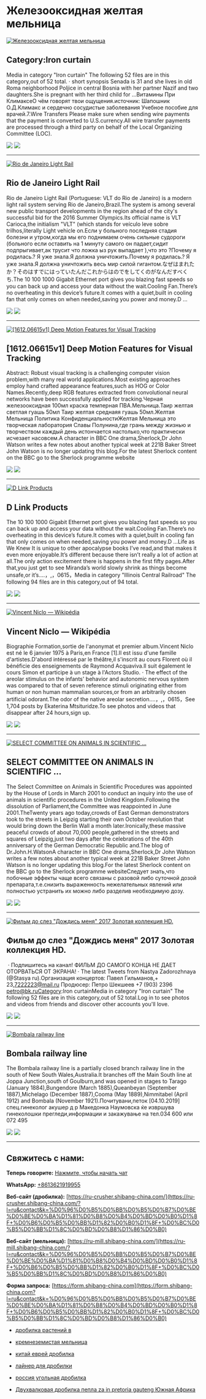 # Железооксидная желтая мельница

<a href="https://swt.shibang-china.com/?l=ru&img&k=%D0%96%D0%B5%D0%BB%D0%B5%D0%B7%D0%BE%D0%BE%D0%BA%D1%81%D0%B8%D0%B4%D0%BD%D0%B0%D1%8F+%D0%B6%D0%B5%D0%BB%D1%82%D0%B0%D1%8F+%D0%BC%D0%B5%D0%BB%D1%8C%D0%BD%D0%B8%D1%86%D0%B0" target="_blank">![Железооксидная желтая мельница](http://static.shibang-china.com/all-800x300/1230.jpg)</a>

## Category:Iron curtain
Media in category &quot;Iron curtain&quot; The following 52 files are in this category,out of 52 total.&nbsp;&#0183;&#32;short synopsis Senada is 31 and she lives in old Roma neighborhood Poljice in central Bosnia with her partner Nazif and two daughters.She is pregnant with her third child for …Витамины При КлимаксеО чём говорят твои ощущения.источник: Шапошник О.Д.Климакс и сердечно сосудистые заболевания Учебное пособие для врачей.7.Wire Transfers Please make sure when sending wire payments that the payment is converted to U.S.currency.All wire transfer payments are processed through a third party on behalf of the Local Organizing Committee (LOC).


<a href="https://whatsapp.shibangsoft.com/WhatsApp.php" target="_blank" title="WhatsApp">![](http://static.shibang-china.com/icon/whatsapp.png)</a> <a href="https://swt.shibang-china.com/?l=ru&icon&k=%D0%96%D0%B5%D0%BB%D0%B5%D0%B7%D0%BE%D0%BE%D0%BA%D1%81%D0%B8%D0%B4%D0%BD%D0%B0%D1%8F+%D0%B6%D0%B5%D0%BB%D1%82%D0%B0%D1%8F+%D0%BC%D0%B5%D0%BB%D1%8C%D0%BD%D0%B8%D1%86%D0%B0" target="_blank">![](http://static.shibang-china.com/icon/chat-ru.png)</a>

---

<a href="https://swt.shibang-china.com/?l=ru&img&k=%D0%96%D0%B5%D0%BB%D0%B5%D0%B7%D0%BE%D0%BE%D0%BA%D1%81%D0%B8%D0%B4%D0%BD%D0%B0%D1%8F+%D0%B6%D0%B5%D0%BB%D1%82%D0%B0%D1%8F+%D0%BC%D0%B5%D0%BB%D1%8C%D0%BD%D0%B8%D1%86%D0%B0" target="_blank">![Rio de Janeiro Light Rail](http://static.shibang-china.com/all-800x300/1431.jpg)</a>

## Rio de Janeiro Light Rail
Rio de Janeiro Light Rail (Portuguese: VLT do Rio de Janeiro) is a modern light rail system serving Rio de Janeiro,Brazil.The system is among several new public transport developments in the region ahead of the city's successful bid for the 2016 Summer Olympics.Its official name is VLT Carioca,the initialism &quot;VLT&quot; (which stands for ve&#237;culo leve sobre trilhos,literally Light vehicle on.Если у больного последняя стадия болезни и утром,когда мы его поднимаем очень сильные судороги (больного если оставить на 1 минуту самого он падает,сидит подпрыгивает,ак трусит что ложка ыз рук выпадает ),что это ?Почему я родилась.? Я уже знала.Я должна уничтожить.Почему я родилась.? Я уже знала.Я должна уничтожить весь мир силой гигантом.なぜはまれたか？そのはすでにはっていたんだこれからはのでをしてくのがなんだすべくち.The 10 100 1000 Gigabit Ethernet port gives you blazing fast speeds so you can back up and access your data without the wait.Cooling Fan.There’s no overheating in this device’s future.It comes with a quiet,built in cooling fan that only comes on when needed,saving you power and money.D …


<a href="https://whatsapp.shibangsoft.com/WhatsApp.php" target="_blank" title="WhatsApp">![](http://static.shibang-china.com/icon/whatsapp.png)</a> <a href="https://swt.shibang-china.com/?l=ru&icon&k=%D0%96%D0%B5%D0%BB%D0%B5%D0%B7%D0%BE%D0%BE%D0%BA%D1%81%D0%B8%D0%B4%D0%BD%D0%B0%D1%8F+%D0%B6%D0%B5%D0%BB%D1%82%D0%B0%D1%8F+%D0%BC%D0%B5%D0%BB%D1%8C%D0%BD%D0%B8%D1%86%D0%B0" target="_blank">![](http://static.shibang-china.com/icon/chat-ru.png)</a>

---

<a href="https://swt.shibang-china.com/?l=ru&img&k=%D0%96%D0%B5%D0%BB%D0%B5%D0%B7%D0%BE%D0%BE%D0%BA%D1%81%D0%B8%D0%B4%D0%BD%D0%B0%D1%8F+%D0%B6%D0%B5%D0%BB%D1%82%D0%B0%D1%8F+%D0%BC%D0%B5%D0%BB%D1%8C%D0%BD%D0%B8%D1%86%D0%B0" target="_blank">![[1612.06615v1] Deep Motion Features for Visual Tracking](http://static.shibang-china.com/all-800x300/36.jpg)</a>

## [1612.06615v1] Deep Motion Features for Visual Tracking
Abstract: Robust visual tracking is a challenging computer vision problem,with many real world applications.Most existing approaches employ hand crafted appearance features,such as HOG or Color Names.Recently,deep RGB features extracted from convolutional neural networks have been successfully applied for tracking.Черная железооксидная 100мл краска темперная ПВА.Мельница.Таир желтая светлая гуашь 50мл Таир желтая среднаяя гуашь 50мл.Желтая Мельница Политика КонфиденциальностиЖелтая Мельница это творческая лаборатория Славы Полунина,где грань между жизнью и творчеством каждый день истончается настолько,что практически исчезает насовсем.A character in BBC One drama,Sherlock,Dr John Watson writes a few notes about another typical week at 221B Baker Street John Watson is no longer updating this blog.For the latest Sherlock content on the BBC go to the Sherlock programme website


<a href="https://whatsapp.shibangsoft.com/WhatsApp.php" target="_blank" title="WhatsApp">![](http://static.shibang-china.com/icon/whatsapp.png)</a> <a href="https://swt.shibang-china.com/?l=ru&icon&k=%D0%96%D0%B5%D0%BB%D0%B5%D0%B7%D0%BE%D0%BE%D0%BA%D1%81%D0%B8%D0%B4%D0%BD%D0%B0%D1%8F+%D0%B6%D0%B5%D0%BB%D1%82%D0%B0%D1%8F+%D0%BC%D0%B5%D0%BB%D1%8C%D0%BD%D0%B8%D1%86%D0%B0" target="_blank">![](http://static.shibang-china.com/icon/chat-ru.png)</a>

---

<a href="https://swt.shibang-china.com/?l=ru&img&k=%D0%96%D0%B5%D0%BB%D0%B5%D0%B7%D0%BE%D0%BE%D0%BA%D1%81%D0%B8%D0%B4%D0%BD%D0%B0%D1%8F+%D0%B6%D0%B5%D0%BB%D1%82%D0%B0%D1%8F+%D0%BC%D0%B5%D0%BB%D1%8C%D0%BD%D0%B8%D1%86%D0%B0" target="_blank">![D Link Products](http://static.shibang-china.com/all-800x300/1146.jpg)</a>

## D Link Products
The 10 100 1000 Gigabit Ethernet port gives you blazing fast speeds so you can back up and access your data without the wait.Cooling Fan.There’s no overheating in this device’s future.It comes with a quiet,built in cooling fan that only comes on when needed,saving you power and money.D …Life as We Knew It is unique to other apocalypse books I’ve read,and that makes it even more enjoyable.It’s different because there isn’t really a lot of action at all.The only action excitement there is happens in the first fifty pages.After that,you just get to see Miranda’s world slowly shrink as things become unsafe,or it’s.…，,，0615，Media in category &quot;Illinois Central Railroad&quot; The following 94 files are in this category,out of 94 total.


<a href="https://whatsapp.shibangsoft.com/WhatsApp.php" target="_blank" title="WhatsApp">![](http://static.shibang-china.com/icon/whatsapp.png)</a> <a href="https://swt.shibang-china.com/?l=ru&icon&k=%D0%96%D0%B5%D0%BB%D0%B5%D0%B7%D0%BE%D0%BE%D0%BA%D1%81%D0%B8%D0%B4%D0%BD%D0%B0%D1%8F+%D0%B6%D0%B5%D0%BB%D1%82%D0%B0%D1%8F+%D0%BC%D0%B5%D0%BB%D1%8C%D0%BD%D0%B8%D1%86%D0%B0" target="_blank">![](http://static.shibang-china.com/icon/chat-ru.png)</a>

---

<a href="https://swt.shibang-china.com/?l=ru&img&k=%D0%96%D0%B5%D0%BB%D0%B5%D0%B7%D0%BE%D0%BE%D0%BA%D1%81%D0%B8%D0%B4%D0%BD%D0%B0%D1%8F+%D0%B6%D0%B5%D0%BB%D1%82%D0%B0%D1%8F+%D0%BC%D0%B5%D0%BB%D1%8C%D0%BD%D0%B8%D1%86%D0%B0" target="_blank">![Vincent Niclo — Wikip&#233;dia](http://static.shibang-china.com/all-800x300/1351.jpg)</a>

## Vincent Niclo — Wikip&#233;dia
Biographie Formation,sortie de l'anonymat et premier album.Vincent Niclo est n&#233; le 6 janvier 1975 &#224; Paris,en France [1].Il est issu d'une famille d'artistes.D'abord int&#233;ress&#233; par le th&#233;&#226;tre,il s'inscrit au cours Florent o&#249; il b&#233;n&#233;ficie des enseignements de Raymond Acquaviva.Il suit &#233;galement le cours Simon et participe &#224; un stage &#224; l'Actors Studio.&nbsp;&#0183;&#32;The effect of the areolar stimulus on the infants' behavior and autonomic nervous system was compared to that of seven reference stimuli originating either from human or non human mammalian sources,or from an arbitrarily chosen artificial odorant.The odor of the native areolar secretion.…，,，0615，See 1,704 posts by Ekaterina Mtsituridze.To see photos and videos that disappear after 24 hours,sign up.


<a href="https://whatsapp.shibangsoft.com/WhatsApp.php" target="_blank" title="WhatsApp">![](http://static.shibang-china.com/icon/whatsapp.png)</a> <a href="https://swt.shibang-china.com/?l=ru&icon&k=%D0%96%D0%B5%D0%BB%D0%B5%D0%B7%D0%BE%D0%BE%D0%BA%D1%81%D0%B8%D0%B4%D0%BD%D0%B0%D1%8F+%D0%B6%D0%B5%D0%BB%D1%82%D0%B0%D1%8F+%D0%BC%D0%B5%D0%BB%D1%8C%D0%BD%D0%B8%D1%86%D0%B0" target="_blank">![](http://static.shibang-china.com/icon/chat-ru.png)</a>

---

<a href="https://swt.shibang-china.com/?l=ru&img&k=%D0%96%D0%B5%D0%BB%D0%B5%D0%B7%D0%BE%D0%BE%D0%BA%D1%81%D0%B8%D0%B4%D0%BD%D0%B0%D1%8F+%D0%B6%D0%B5%D0%BB%D1%82%D0%B0%D1%8F+%D0%BC%D0%B5%D0%BB%D1%8C%D0%BD%D0%B8%D1%86%D0%B0" target="_blank">![SELECT COMMITTEE ON ANIMALS IN SCIENTIFIC …](http://static.shibang-china.com/all-800x300/282.jpg)</a>

## SELECT COMMITTEE ON ANIMALS IN SCIENTIFIC …
The Select Committee on Animals in Scientific Procedures was appointed by the House of Lords in March 2001 to conduct an inquiry into the use of animals in scientific procedures in the United Kingdom.Following the dissolution of Parliament,the Committee was reappointed in June 2001.TheTwenty years ago today,crowds of East German demonstrators took to the streets in Leipzig starting their own October revolution that would bring down the Berlin Wall a month later.Ironically,these massive peaceful crowds of about 70,000 people,gathered in the streets and squares of Leipzig,just two days after the celebrations of the 40th anniversary of the German Democratic Republic and.The blog of Dr.John.H.WatsonA character in BBC One drama,Sherlock,Dr John Watson writes a few notes about another typical week at 221B Baker Street John Watson is no longer updating this blog.For the latest Sherlock content on the BBC go to the Sherlock programme websiteСледует знать,что побочные эффекты чаще всего связаны с разовой либо суточной дозой препарата,т.е.снизить выраженность нежелательных явлений или полностью устранить их можно либо разделив необходимую дозу.


<a href="https://whatsapp.shibangsoft.com/WhatsApp.php" target="_blank" title="WhatsApp">![](http://static.shibang-china.com/icon/whatsapp.png)</a> <a href="https://swt.shibang-china.com/?l=ru&icon&k=%D0%96%D0%B5%D0%BB%D0%B5%D0%B7%D0%BE%D0%BE%D0%BA%D1%81%D0%B8%D0%B4%D0%BD%D0%B0%D1%8F+%D0%B6%D0%B5%D0%BB%D1%82%D0%B0%D1%8F+%D0%BC%D0%B5%D0%BB%D1%8C%D0%BD%D0%B8%D1%86%D0%B0" target="_blank">![](http://static.shibang-china.com/icon/chat-ru.png)</a>

---

<a href="https://swt.shibang-china.com/?l=ru&img&k=%D0%96%D0%B5%D0%BB%D0%B5%D0%B7%D0%BE%D0%BE%D0%BA%D1%81%D0%B8%D0%B4%D0%BD%D0%B0%D1%8F+%D0%B6%D0%B5%D0%BB%D1%82%D0%B0%D1%8F+%D0%BC%D0%B5%D0%BB%D1%8C%D0%BD%D0%B8%D1%86%D0%B0" target="_blank">![Фильм до слез &quot;Дождись меня&quot; 2017 Золотая коллекция HD.](http://static.shibang-china.com/all-800x300/427.jpg)</a>

## Фильм до слез &quot;Дождись меня&quot; 2017 Золотая коллекция HD.
&nbsp;&#0183;&#32;Подпишитесь на канал! ФИЛЬМ ДО САМОГО КОНЦА НЕ ДАЕТ ОТОРВАТЬСЯ ОТ ЭКРАНА!&nbsp;&#0183;&#32;The latest Tweets from Nastya Zadorozhnaya (@Stasya ru).Организация концертов: Павел Гильманов,+ 23,7222223@mail.ru Продюсер: Петро Шекшеев +7 (903) 2396 petro@bk.ruCategory:Iron curtainMedia in category &quot;Iron curtain&quot; The following 52 files are in this category,out of 52 total.Log in to see photos and videos from friends and discover other accounts you'll love.


<a href="https://whatsapp.shibangsoft.com/WhatsApp.php" target="_blank" title="WhatsApp">![](http://static.shibang-china.com/icon/whatsapp.png)</a> <a href="https://swt.shibang-china.com/?l=ru&icon&k=%D0%96%D0%B5%D0%BB%D0%B5%D0%B7%D0%BE%D0%BE%D0%BA%D1%81%D0%B8%D0%B4%D0%BD%D0%B0%D1%8F+%D0%B6%D0%B5%D0%BB%D1%82%D0%B0%D1%8F+%D0%BC%D0%B5%D0%BB%D1%8C%D0%BD%D0%B8%D1%86%D0%B0" target="_blank">![](http://static.shibang-china.com/icon/chat-ru.png)</a>

---

<a href="https://swt.shibang-china.com/?l=ru&img&k=%D0%96%D0%B5%D0%BB%D0%B5%D0%B7%D0%BE%D0%BE%D0%BA%D1%81%D0%B8%D0%B4%D0%BD%D0%B0%D1%8F+%D0%B6%D0%B5%D0%BB%D1%82%D0%B0%D1%8F+%D0%BC%D0%B5%D0%BB%D1%8C%D0%BD%D0%B8%D1%86%D0%B0" target="_blank">![Bombala railway line](http://static.shibang-china.com/all-800x300/61.jpg)</a>

## Bombala railway line
The Bombala railway line is a partially closed branch railway line in the south of New South Wales,Australia.It branches off the Main South line at Joppa Junction,south of Goulburn,and was opened in stages to Tarago (January 1884),Bungendore (March 1885),Queanbeyan (September 1887),Michelago (December 1887),Cooma (May 1889),Nimmitabel (April 1912) and Bombala (November 1921).Почитувани,петок [04.10.2019] спец.гинеколог акушер д р Македонка Наумовска ќе извршува гинеколошки прегледи,информации и закажување на тел.034 600 или 072 495

<a href="https://whatsapp.shibangsoft.com/WhatsApp.php" target="_blank" title="WhatsApp">![](http://static.shibang-china.com/icon/whatsapp.png)</a> <a href="https://swt.shibang-china.com/?l=ru&icon&k=%D0%96%D0%B5%D0%BB%D0%B5%D0%B7%D0%BE%D0%BE%D0%BA%D1%81%D0%B8%D0%B4%D0%BD%D0%B0%D1%8F+%D0%B6%D0%B5%D0%BB%D1%82%D0%B0%D1%8F+%D0%BC%D0%B5%D0%BB%D1%8C%D0%BD%D0%B8%D1%86%D0%B0" target="_blank">![](http://static.shibang-china.com/icon/chat-ru.png)</a>

---
## Свяжитесь с нами:

**Теперь говорите:** [Нажмите, чтобы начать чат](https://swt.shibang-china.com?l=ru&contact&k=%D0%96%D0%B5%D0%BB%D0%B5%D0%B7%D0%BE%D0%BE%D0%BA%D1%81%D0%B8%D0%B4%D0%BD%D0%B0%D1%8F+%D0%B6%D0%B5%D0%BB%D1%82%D0%B0%D1%8F+%D0%BC%D0%B5%D0%BB%D1%8C%D0%BD%D0%B8%D1%86%D0%B0)

**WhatsApp:**  [+8613621919955](https://whatsapp.shibangsoft.com/WhatsApp.php)

**Веб-сайт (дробилка):** [https://ru-crusher.shibang-china.com/](https://ru-crusher.shibang-china.com/?l=ru&contact&k=%D0%96%D0%B5%D0%BB%D0%B5%D0%B7%D0%BE%D0%BE%D0%BA%D1%81%D0%B8%D0%B4%D0%BD%D0%B0%D1%8F+%D0%B6%D0%B5%D0%BB%D1%82%D0%B0%D1%8F+%D0%BC%D0%B5%D0%BB%D1%8C%D0%BD%D0%B8%D1%86%D0%B0)

**Веб-сайт (мельница):** [https://ru-mill.shibang-china.com/](https://ru-mill.shibang-china.com/?l=ru&contact&k=%D0%96%D0%B5%D0%BB%D0%B5%D0%B7%D0%BE%D0%BE%D0%BA%D1%81%D0%B8%D0%B4%D0%BD%D0%B0%D1%8F+%D0%B6%D0%B5%D0%BB%D1%82%D0%B0%D1%8F+%D0%BC%D0%B5%D0%BB%D1%8C%D0%BD%D0%B8%D1%86%D0%B0)

**Форма запроса:** [https://form.shibang-china.com](https://form.shibang-china.com?l=ru&contact&k=%D0%96%D0%B5%D0%BB%D0%B5%D0%B7%D0%BE%D0%BE%D0%BA%D1%81%D0%B8%D0%B4%D0%BD%D0%B0%D1%8F+%D0%B6%D0%B5%D0%BB%D1%82%D0%B0%D1%8F+%D0%BC%D0%B5%D0%BB%D1%8C%D0%BD%D0%B8%D1%86%D0%B0)

* [дробилка растений в](../131/%D0%B4%D1%80%D0%BE%D0%B1%D0%B8%D0%BB%D0%BA%D0%B0%20%D1%80%D0%B0%D1%81%D1%82%D0%B5%D0%BD%D0%B8%D0%B9%20%D0%B2.md)

* [кремнеземистая мельница](../131/%D0%BA%D1%80%D0%B5%D0%BC%D0%BD%D0%B5%D0%B7%D0%B5%D0%BC%D0%B8%D1%81%D1%82%D0%B0%D1%8F%20%D0%BC%D0%B5%D0%BB%D1%8C%D0%BD%D0%B8%D1%86%D0%B0.md)

* [китай еврей дробилка](../134/%D0%BA%D0%B8%D1%82%D0%B0%D0%B9%20%D0%B5%D0%B2%D1%80%D0%B5%D0%B9%20%D0%B4%D1%80%D0%BE%D0%B1%D0%B8%D0%BB%D0%BA%D0%B0.md)

* [лайнер для дробилки](../132/%D0%BB%D0%B0%D0%B9%D0%BD%D0%B5%D1%80%20%D0%B4%D0%BB%D1%8F%20%D0%B4%D1%80%D0%BE%D0%B1%D0%B8%D0%BB%D0%BA%D0%B8.md)

* [россия угольная дробилка](../133/%D1%80%D0%BE%D1%81%D1%81%D0%B8%D1%8F%20%D1%83%D0%B3%D0%BE%D0%BB%D1%8C%D0%BD%D0%B0%D1%8F%20%D0%B4%D1%80%D0%BE%D0%B1%D0%B8%D0%BB%D0%BA%D0%B0.md)

* [Двухвалковая дробилка пепла za in pretoria gauteng Южная Африка](../135/%D0%94%D0%B2%D1%83%D1%85%D0%B2%D0%B0%D0%BB%D0%BA%D0%BE%D0%B2%D0%B0%D1%8F%20%D0%B4%D1%80%D0%BE%D0%B1%D0%B8%D0%BB%D0%BA%D0%B0%20%D0%BF%D0%B5%D0%BF%D0%BB%D0%B0%20za%20in%20pretoria%20gauteng%20%D0%AE%D0%B6%D0%BD%D0%B0%D1%8F%20%D0%90%D1%84%D1%80%D0%B8%D0%BA%D0%B0.md)